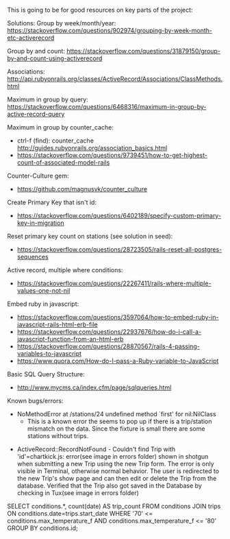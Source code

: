 This is going to be for good resources on key parts of the project:

Solutions:
Group by week/month/year: https://stackoverflow.com/questions/902974/grouping-by-week-month-etc-activerecord

Group by and count: https://stackoverflow.com/questions/31879150/group-by-and-count-using-activerecord

Associations: http://api.rubyonrails.org/classes/ActiveRecord/Associations/ClassMethods.html

Maximum in group by query: https://stackoverflow.com/questions/6468316/maximum-in-group-by-active-record-query

Maximum in group by counter_cache:
  * ctrl-f (find): counter_cache http://guides.rubyonrails.org/association_basics.html
  * https://stackoverflow.com/questions/9739451/how-to-get-highest-count-of-associated-model-rails

Counter-Culture gem:
  * https://github.com/magnusvk/counter_culture

Create Primary Key that isn't id:
 * https://stackoverflow.com/questions/6402189/specify-custom-primary-key-in-migration

Reset primary key count on stations (see solution in seed):
  * https://stackoverflow.com/questions/28723505/rails-reset-all-postgres-sequences

Active record, multiple where conditions:
  * https://stackoverflow.com/questions/22267411/rails-where-multiple-values-one-not-nil

Embed ruby in javascript:
  * https://stackoverflow.com/questions/3597064/how-to-embed-ruby-in-javascript-rails-html-erb-file
  * https://stackoverflow.com/questions/22937676/how-do-i-call-a-javascript-function-from-an-html-erb
  * https://stackoverflow.com/questions/28870567/rails-4-passing-variables-to-javascript
  * https://www.quora.com/How-do-I-pass-a-Ruby-variable-to-JavaScript

Basic SQL Query Structure:
  * http://www.mycms.ca/index.cfm/page/sqlqueries.html

Known bugs/errors:
* NoMethodError at /stations/24 undefined method `first' for nil:NilClass
  * This is a known error the seems to pop up if there is a trip/station mismatch on the data. Since the fixture is small there are some stations without trips.

- ActiveRecord::RecordNotFound - Couldn't find Trip with 'id'=chartkick.js: error(see image in errors folder) shown in shotgun when submitting a new Trip using the new Trip form.  The error is only visible in Terminal, otherwise normal behavior.  The user is redirected to the new Trip's show page and can then edit or delete the Trip from the database.  Verified that the Trip also got saved in the Database by checking in Tux(see image in errors folder)


SELECT conditions.*, count(date) AS trip_count FROM conditions
JOIN trips ON conditions.date=trips.start_date
WHERE '70' <= conditions.max_temperature_f AND conditions.max_temperature_f <= '80'
GROUP BY conditions.id;
